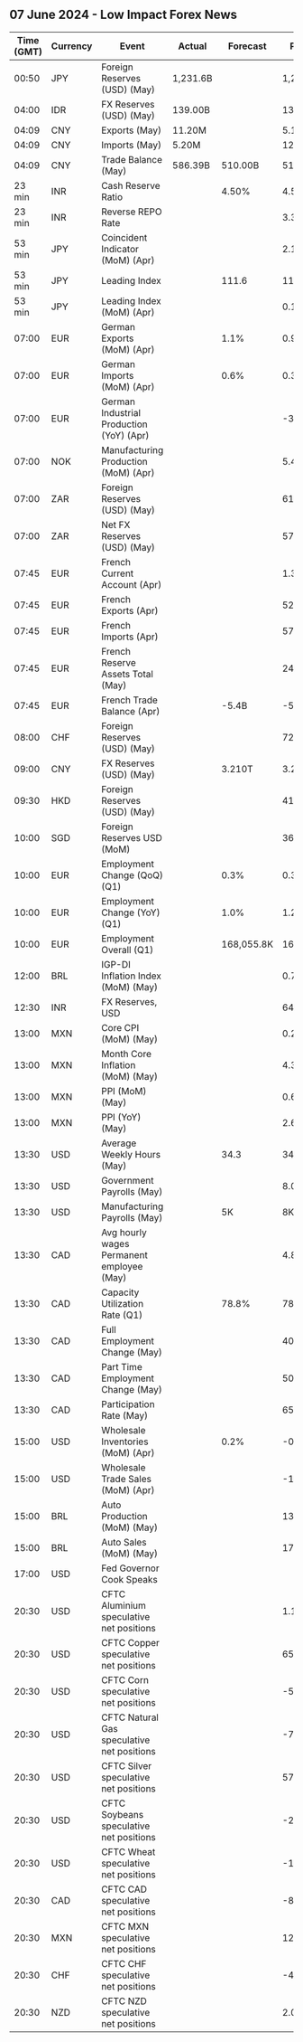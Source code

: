 ## 07 June 2024 - Low Impact Forex News

| Time (GMT) | Currency | Event | Actual | Forecast | Previous |
|------|----------|-------|--------|----------|----------|
| 00:50 | JPY | Foreign Reserves (USD) (May) | 1,231.6B |  | 1,279.0B |
| 04:00 | IDR | FX Reserves (USD) (May) | 139.00B |  | 136.20B |
| 04:09 | CNY | Exports (May) | 11.20M |  | 5.10M |
| 04:09 | CNY | Imports (May) | 5.20M |  | 12.20M |
| 04:09 | CNY | Trade Balance (May) | 586.39B | 510.00B | 513.45B |
| 23 min | INR | Cash Reserve Ratio |  | 4.50% | 4.50% |
| 23 min | INR | Reverse REPO Rate |  |  | 3.35% |
| 53 min | JPY | Coincident Indicator (MoM) (Apr) |  |  | 2.1% |
| 53 min | JPY | Leading Index |  | 111.6 | 112.2 |
| 53 min | JPY | Leading Index (MoM) (Apr) |  |  | 0.1% |
| 07:00 | EUR | German Exports (MoM) (Apr) |  | 1.1% | 0.9% |
| 07:00 | EUR | German Imports (MoM) (Apr) |  | 0.6% | 0.3% |
| 07:00 | EUR | German Industrial Production (YoY) (Apr) |  |  | -3.35% |
| 07:00 | NOK | Manufacturing Production (MoM) (Apr) |  |  | 5.4% |
| 07:00 | ZAR | Foreign Reserves (USD) (May) |  |  | 61.80B |
| 07:00 | ZAR | Net FX Reserves (USD) (May) |  |  | 57.851B |
| 07:45 | EUR | French Current Account (Apr) |  |  | 1.30B |
| 07:45 | EUR | French Exports (Apr) |  |  | 52.2B |
| 07:45 | EUR | French Imports (Apr) |  |  | 57.7B |
| 07:45 | EUR | French Reserve Assets Total (May) |  |  | 247,118.0M |
| 07:45 | EUR | French Trade Balance (Apr) |  | -5.4B | -5.5B |
| 08:00 | CHF | Foreign Reserves (USD) (May) |  |  | 720.4B |
| 09:00 | CNY | FX Reserves (USD) (May) |  | 3.210T | 3.201T |
| 09:30 | HKD | Foreign Reserves (USD) (May) |  |  | 416.40B |
| 10:00 | SGD | Foreign Reserves USD (MoM) |  |  | 366.9B |
| 10:00 | EUR | Employment Change (QoQ) (Q1) |  | 0.3% | 0.3% |
| 10:00 | EUR | Employment Change (YoY) (Q1) |  | 1.0% | 1.2% |
| 10:00 | EUR | Employment Overall (Q1) |  | 168,055.8K | 167,534.6K |
| 12:00 | BRL | IGP-DI Inflation Index (MoM) (May) |  |  | 0.72% |
| 12:30 | INR | FX Reserves, USD |  |  | 646.67B |
| 13:00 | MXN | Core CPI (MoM) (May) |  |  | 0.21% |
| 13:00 | MXN | Month Core Inflation (MoM) (May) |  |  | 4.37% |
| 13:00 | MXN | PPI (MoM) (May) |  |  | 0.60% |
| 13:00 | MXN | PPI (YoY) (May) |  |  | 2.60% |
| 13:30 | USD | Average Weekly Hours (May) |  | 34.3 | 34.3 |
| 13:30 | USD | Government Payrolls (May) |  |  | 8.0K |
| 13:30 | USD | Manufacturing Payrolls (May) |  | 5K | 8K |
| 13:30 | CAD | Avg hourly wages Permanent employee (May) |  |  | 4.8% |
| 13:30 | CAD | Capacity Utilization Rate (Q1) |  | 78.8% | 78.7% |
| 13:30 | CAD | Full Employment Change (May) |  |  | 40.1K |
| 13:30 | CAD | Part Time Employment Change (May) |  |  | 50.3K |
| 13:30 | CAD | Participation Rate (May) |  |  | 65.4% |
| 15:00 | USD | Wholesale Inventories (MoM) (Apr) |  | 0.2% | -0.4% |
| 15:00 | USD | Wholesale Trade Sales (MoM) (Apr) |  |  | -1.3% |
| 15:00 | BRL | Auto Production (MoM) (May) |  |  | 13.5% |
| 15:00 | BRL | Auto Sales (MoM) (May) |  |  | 17.6% |
| 17:00 | USD | Fed Governor Cook Speaks |  |  |  |
| 20:30 | USD | CFTC Aluminium speculative net positions |  |  | 1.1K |
| 20:30 | USD | CFTC Copper speculative net positions |  |  | 65.5K |
| 20:30 | USD | CFTC Corn speculative net positions |  |  | -51.6K |
| 20:30 | USD | CFTC Natural Gas speculative net positions |  |  | -75.4K |
| 20:30 | USD | CFTC Silver speculative net positions |  |  | 57.2K |
| 20:30 | USD | CFTC Soybeans speculative net positions |  |  | -25.9K |
| 20:30 | USD | CFTC Wheat speculative net positions |  |  | -14.4K |
| 20:30 | CAD | CFTC CAD speculative net positions |  |  | -86.6K |
| 20:30 | MXN | CFTC MXN speculative net positions |  |  | 120.9K |
| 20:30 | CHF | CFTC CHF speculative net positions |  |  | -44.4K |
| 20:30 | NZD | CFTC NZD speculative net positions |  |  | 2.0K |

